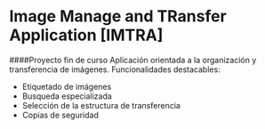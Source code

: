 # Image Manage and TRansfer Application [IMTRA]
####Proyecto fin de curso
Aplicación orientada a la organización y transferencia de imágenes.
Funcionalidades destacables:
- Etiquetado de imágenes
- Busqueda especializada
- Selección de la estructura de transferencia
- Copias de seguridad